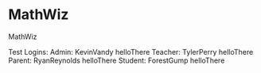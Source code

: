 # MathWiz
MathWiz

Test Logins:
  Admin: KevinVandy helloThere
  Teacher: TylerPerry helloThere
  Parent: RyanReynolds helloThere
  Student: ForestGump helloThere
